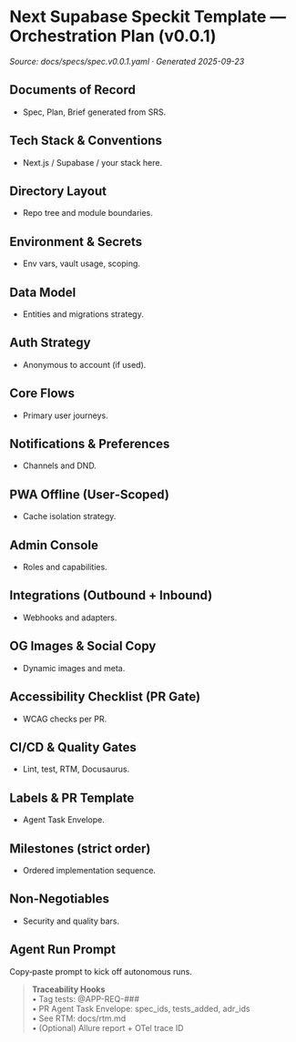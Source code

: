 # Next Supabase Speckit Template — Orchestration Plan (v0.0.1)

_Source: docs/specs/spec.v0.0.1.yaml · Generated 2025-09-23_

## Documents of Record

- Spec, Plan, Brief generated from SRS.
## Tech Stack & Conventions

- Next.js / Supabase / your stack here.
## Directory Layout

- Repo tree and module boundaries.
## Environment & Secrets

- Env vars, vault usage, scoping.
## Data Model

- Entities and migrations strategy.
## Auth Strategy

- Anonymous to account (if used).
## Core Flows

- Primary user journeys.
## Notifications & Preferences

- Channels and DND.
## PWA Offline (User‑Scoped)

- Cache isolation strategy.
## Admin Console

- Roles and capabilities.
## Integrations (Outbound + Inbound)

- Webhooks and adapters.
## OG Images & Social Copy

- Dynamic images and meta.
## Accessibility Checklist (PR Gate)

- WCAG checks per PR.
## CI/CD & Quality Gates

- Lint, test, RTM, Docusaurus.
## Labels & PR Template

- Agent Task Envelope.
## Milestones (strict order)

- Ordered implementation sequence.
## Non‑Negotiables

- Security and quality bars.
## Agent Run Prompt

Copy‑paste prompt to kick off autonomous runs.

> **Traceability Hooks**  
> • Tag tests: @APP-REQ-###  
> • PR Agent Task Envelope: spec_ids, tests_added, adr_ids  
> • See RTM: docs/rtm.md  
> • (Optional) Allure report + OTel trace ID
